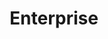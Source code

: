 ---
title: "Enterprise"
kind: support
weight: 100
type: "redirect"
url: "/support"
redirect_to: "/support"
redirect_enabled: true
---